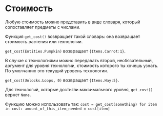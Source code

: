 # Стоимость
Любую стоимость можно представить в виде словаря, который сопоставляет предметы с числами.

Функция `get_cost()` возвращает такой словарь: она возвращает стоимость растения или технологии.

`get_cost(Entities.Pumpkin)`
возвращает `{Items.Carrot:1}`.

В случае с технологиями можно передавать второй, необязательный, аргумент для уровня технологии, стоимость которого ты хочешь узнать. По умолчанию это текущий уровень технологии.

`get_cost(Unlocks.Loops, 0)`
возвращает `{Items.Hay:5}`.

Для технологий, которые достигли максимального уровня, `get_cost()` вернет `None`.

Функцию можно использовать так:
`cost = get_cost(something)
for item in cost:
	amount_of_this_item_needed = cost[item]`

